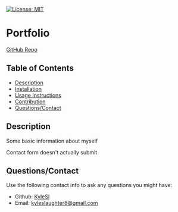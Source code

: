 [![License: MIT](https://img.shields.io/badge/License-MIT-yellow.svg)](https://opensource.org/licenses/MIT)
# Portfolio

[GitHub Repo](https://github.com/KyleSl/react-portfolio)

## Table of Contents

  - [Description](#description)
  - [Installation](#installation)
  - [Usage Instructions](#usage-instructions)
  - [Contribution](#contribution)
  - [Questions/Contact](#questionscontact)

## Description
Some basic information about myself

Contact form doesn't actually submit

## Questions/Contact

Use the following contact info to ask any questions you might have:
  - Github: [KyleSl](https://github.com/KyleSl)
  - Email: kyleslaughter8@gmail.com